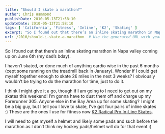 ```yaml
---
title: "Should I skate a marathon?"
author: Chris Hammond
publishDate: 2010-05-13T21:58:10
updateDate: 2010-05-13T21:58:10
tags: [ 'California', 'Fitness', 'Inline', 'K2', 'Skating' ]
excerpt: "So I found out that there’s an inline skating marathon in Napa valley coming up on June 6th (my dad’s bday).   I haven’t skated, or done much of anything cardio wise in the past 6 months (cept some running on the treadmill back in January). Wonder if I could get myself together enough to skate 26 miles in the next 3 weeks? I obviously wouldn’t be trying to do the marathon for time, just to do it.  I think I might give it a go, though if I am going to I need to get out on my skates this weekend! I’m gonna have to dust them off and charge up my Forerunner 305. Anyone else in the Bay Area up for some skating? I might be a big guy, but I tell you I love to skate, I’ve got four pairs of inline skates :) These are the ones I use for fitness now K2 Radical Pro In-Line Skates.  I will need to get myself a helmet and likely some pads and such before the marathon as I don’t think my hockey pads/helmet will do for that event :)"
url: /2010/should-i-skate-a-marathon  # Use the generated URL with year
---
```

<p>So I found out that there’s an inline skating marathon in Napa valley coming up on June 6th (my dad’s bday). </p>  <p>I haven’t skated, or done much of anything cardio wise in the past 6 months (cept some running on the treadmill back in January). Wonder if I could get myself together enough to skate 26 miles in the next 3 weeks? I obviously wouldn’t be trying to do the marathon for time, just to do it.</p>  <p>I think I might give it a go, though if I am going to I need to get out on my skates this weekend! I’m gonna have to dust them off and charge up my Forerunner 305. Anyone else in the Bay Area up for some skating? I might be a big guy, but I tell you I love to skate, I’ve got four pairs of inline skates :) These are the ones I use for fitness now <a href="https://www.amazon.com/gp/product/B0015HPRLO?ie=UTF8&amp;tag=chrishammondc-20&amp;linkCode=as2&amp;camp=1789&amp;creative=390957&amp;creativeASIN=B0015HPRLO">K2 Radical Pro In-Line Skates</a><img style="border-bottom-style: none !important; border-right-style: none !important; margin: 0px; border-top-style: none !important; border-left-style: none !important" border="0" alt="" src="https://www.assoc-amazon.com/e/ir?t=chrishammondc-20&amp;l=as2&amp;o=1&amp;a=B0015HPRLO" width="1" height="1" />.</p>  <p>I will need to get myself a helmet and likely some pads and such before the marathon as I don’t think my hockey pads/helmet will do for that event :)</p>
